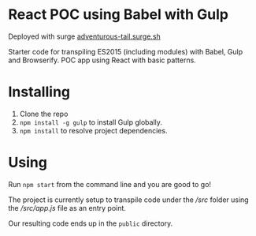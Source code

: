 # React POC using Babel with Gulp

Deployed with surge [adventurous-tail.surge.sh](adventurous-tail.surge.sh)

Starter code for transpiling ES2015 (including modules) with Babel, Gulp and Browserify.
POC app using React with basic patterns.


# Installing

1. Clone the repo
2. `npm install -g gulp` to install Gulp globally.
3. `npm install` to resolve project dependencies.

# Using

Run `npm start` from the command line and you are good to go!

The project is currently setup to transpile code under the _/src_ folder using the _/src/app.js_ file as an entry point.

Our resulting code ends up in the `public` directory.
